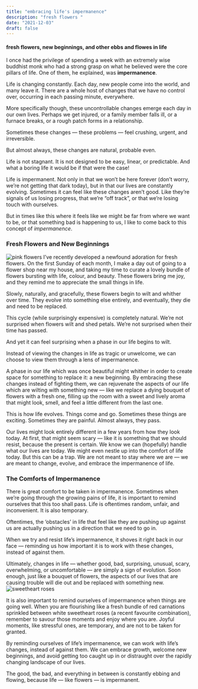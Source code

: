 ```yaml
---
title: "embracing life's impermanence"
description: "fresh flowers "
date: "2021-12-03"
draft: false
---
```

#### fresh flowers, new beginnings, and other ebbs and flowes in life

I once had the privilege of spending a week with an extremely wise buddhist monk who had a strong grasp on what he believed were the core pillars of life. One of them, he explained, was **impermanence**.

Life is changing constantly. Each day, new people come into the world, and many leave it. There are a whole host of changes that we have no control over, occurring in each passing minute, everywhere.

More specifically though, these uncontrollable changes emerge each day in our own lives. Perhaps we get injured, or a family member falls ill, or a furnace breaks, or a rough patch forms in a relationship.

Sometimes these changes — these problems — feel crushing, urgent, and irreversible.

But almost always, these changes are natural, probable even.

Life is not stagnant. It is not designed to be easy, linear, or predictable. And what a boring life it would be if that were the case!

Life is impermanent. Not only in that we won’t be here forever (don’t worry, we’re not getting that dark today), but in that our lives are constantly evolving. Sometimes it can feel like these changes aren’t good. Like they’re signals of us losing progress, that we’re “off track”, or that we’re losing touch with ourselves.

But in times like this where it feels like we might be far from where we want to be, or that something bad is happening to us, I like to come back to this concept of _impermanence_.

### Fresh Flowers and New Beginnings
![pink flowers](https://miro.medium.com/max/700/1%2AWq2Op_YaA6bkCe5AyGAT-g.jpeg)
I’ve recently developed a newfound adoration for fresh flowers. On the first Sunday of each month, I make a day out of going to a flower shop near my house, and taking my time to curate a lovely bundle of flowers bursting with life, colour, and beauty. These flowers bring me joy, and they remind me to appreciate the small things in life.

Slowly, naturally, and gracefully, these flowers begin to wilt and whither over time. They evolve into something else entirely, and eventually, they die and need to be replaced.


This cycle (while surprisingly expensive) is completely natural. We’re not surprised when flowers wilt and shed petals. We’re not surprised when their time has passed.

And yet it can feel surprising when a phase in our life begins to wilt.

Instead of viewing the changes in life as tragic or unwelcome, we can choose to view them through a lens of impermanence.

A phase in our life which was once beautiful might whither in order to create space for something to replace it: a new beginning. By embracing these changes instead of fighting them, we can rejuvenate the aspects of our life which are wilting with something new — like we replace a dying bouquet of flowers with a fresh one, filling up the room with a sweet and lively aroma that might look, smell, and feel a little different from the last one.

This is how life evolves. Things come and go. Sometimes these things are exciting. Sometimes they are painful. Almost always, they pass.

Our lives might look entirely different in a few years from how they look today. At first, that might seem scary — like it is something that we should resist, because the present is certain. We know we can (hopefully) handle what our lives are today. We might even nestle up into the comfort of life today. But this can be a trap. We are not meant to stay where we are — we are meant to change, evolve, and embrace the impermanence of life.

### The Comforts of Impermanence
There is great comfort to be taken in impermanence. Sometimes when we’re going through the growing pains of life, it is important to remind ourselves that this too shall pass. Life is oftentimes random, unfair, and inconvenient. It is also temporary.

Oftentimes, the ‘obstacles’ in life that feel like they are pushing up against us are actually pushing us in a direction that we need to go in.

When we try and resist life’s impermanence, it shoves it right back in our face — reminding us how important it is to work with these changes, instead of against them.

Ultimately, changes in life — whether good, bad, surprising, unusual, scary, overwhelming, or uncomfortable — are simply a sign of evolution. Soon enough, just like a bouquet of flowers, the aspects of our lives that are causing trouble will die out and be replaced with something new.
![sweetheart roses](https://miro.medium.com/max/700/1%2Acd-OBUnAaecJb4OASgnQNA.jpeg)

It is also important to remind ourselves of impermanence when things are going well. When you are flourishing like a fresh bundle of red carnations sprinkled between white sweetheart roses (a recent favourite combination), remember to savour those moments and enjoy where you are. Joyful moments, like stressful ones, are temporary, and are not to be taken for granted.

By reminding ourselves of life’s impermanence, we can work with life’s changes, instead of against them. We can embrace growth, welcome new beginnings, and avoid getting too caught up in or distraught over the rapidly changing landscape of our lives.

The good, the bad, and everything in between is constantly ebbing and flowing, because life — like flowers — is impermanent.
